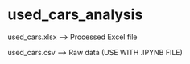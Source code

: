 # used_cars_analysis
used_cars.xlsx --> Processed Excel file

used_cars.csv --> Raw data (USE WITH .IPYNB FILE)
